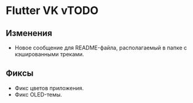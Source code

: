 <!-- markdownlint-disable MD033 -->

# Flutter VK vTODO

## Изменения

- Новое сообщение для README-файла, располагаемый в папке с кэшированными треками.

## Фиксы

- Фикс цветов приложения.
- Фикс OLED-темы.

<!-- Изменения с других Pre-release версий, которые должны быть отображены в non-pre версии: -->
